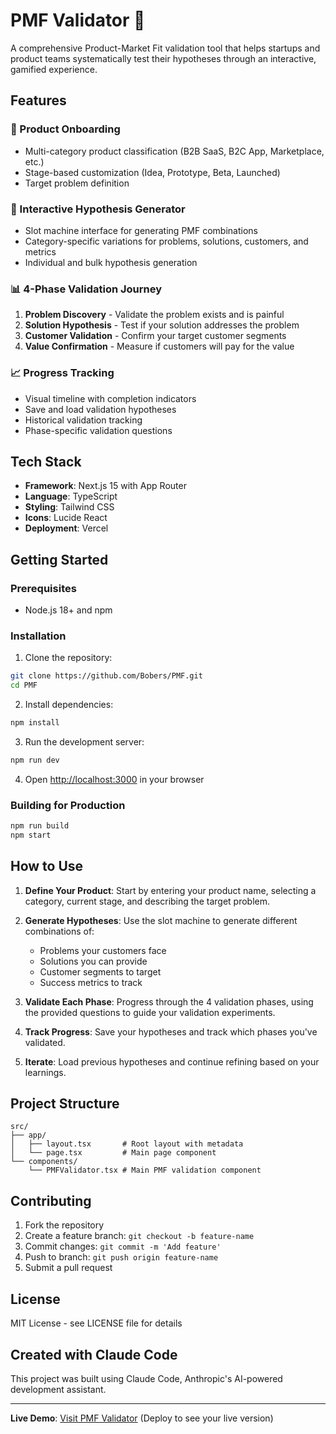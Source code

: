 # PMF Validator 🎯

A comprehensive Product-Market Fit validation tool that helps startups and product teams systematically test their hypotheses through an interactive, gamified experience.

## Features

### 🚀 Product Onboarding
- Multi-category product classification (B2B SaaS, B2C App, Marketplace, etc.)
- Stage-based customization (Idea, Prototype, Beta, Launched)
- Target problem definition

### 🎰 Interactive Hypothesis Generator
- Slot machine interface for generating PMF combinations
- Category-specific variations for problems, solutions, customers, and metrics
- Individual and bulk hypothesis generation

### 📊 4-Phase Validation Journey
1. **Problem Discovery** - Validate the problem exists and is painful
2. **Solution Hypothesis** - Test if your solution addresses the problem
3. **Customer Validation** - Confirm your target customer segments
4. **Value Confirmation** - Measure if customers will pay for the value

### 📈 Progress Tracking
- Visual timeline with completion indicators
- Save and load validation hypotheses
- Historical validation tracking
- Phase-specific validation questions

## Tech Stack

- **Framework**: Next.js 15 with App Router
- **Language**: TypeScript
- **Styling**: Tailwind CSS
- **Icons**: Lucide React
- **Deployment**: Vercel

## Getting Started

### Prerequisites
- Node.js 18+ and npm

### Installation

1. Clone the repository:
```bash
git clone https://github.com/Bobers/PMF.git
cd PMF
```

2. Install dependencies:
```bash
npm install
```

3. Run the development server:
```bash
npm run dev
```

4. Open [http://localhost:3000](http://localhost:3000) in your browser

### Building for Production

```bash
npm run build
npm start
```

## How to Use

1. **Define Your Product**: Start by entering your product name, selecting a category, current stage, and describing the target problem.

2. **Generate Hypotheses**: Use the slot machine to generate different combinations of:
   - Problems your customers face
   - Solutions you can provide
   - Customer segments to target
   - Success metrics to track

3. **Validate Each Phase**: Progress through the 4 validation phases, using the provided questions to guide your validation experiments.

4. **Track Progress**: Save your hypotheses and track which phases you've validated.

5. **Iterate**: Load previous hypotheses and continue refining based on your learnings.

## Project Structure

```
src/
├── app/
│   ├── layout.tsx       # Root layout with metadata
│   └── page.tsx         # Main page component
└── components/
    └── PMFValidator.tsx # Main PMF validation component
```

## Contributing

1. Fork the repository
2. Create a feature branch: `git checkout -b feature-name`
3. Commit changes: `git commit -m 'Add feature'`
4. Push to branch: `git push origin feature-name`
5. Submit a pull request

## License

MIT License - see LICENSE file for details

## Created with Claude Code

This project was built using Claude Code, Anthropic's AI-powered development assistant.

---

**Live Demo**: [Visit PMF Validator](https://pmf-validator.vercel.app) (Deploy to see your live version)
